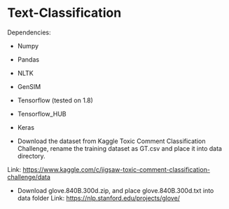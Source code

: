 # Text-Classification
Dependencies: 
* Numpy
* Pandas
* NLTK
* GenSIM
* Tensorflow (tested on 1.8)
* Tensorflow_HUB
* Keras

* Download the dataset from Kaggle Toxic Comment Classification Challenge, rename the training dataset as GT.csv and place it into data directory.

Link: https://www.kaggle.com/c/jigsaw-toxic-comment-classification-challenge/data

* Download glove.840B.300d.zip, and place glove.840B.300d.txt into data folder
Link: https://nlp.stanford.edu/projects/glove/
